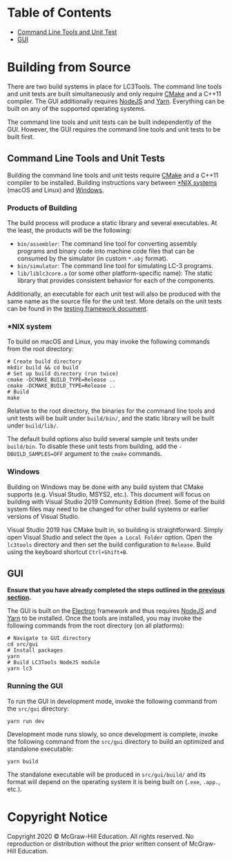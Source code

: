 # Table of Contents

* [Command Line Tools and Unit Test](BUILD.md#command-line-tools-and-unit-tests)
* [GUI](BUILD.md#gui-line-tools-and-unit-tests)

# Building from Source

There are two build systems in place for LC3Tools. The command line tools and
unit tests are built simultaneously and only require [CMake](https://cmake.org)
and a C++11 compiler. The GUI additionally requires
[NodeJS](https://nodejs.org/en/) and [Yarn](https://yarnpkg.com/en/). Everything
can be built on any of the supported operating systems.

The command line tools and unit tests can be built independently of the GUI.
However, the GUI requires the command line tools and unit tests to be built
first.

## Command Line Tools and Unit Tests
Building the command line tools and unit tests require
[CMake](https://cmake.org) and a C++11 compiler to be installed. Building
instructions vary between [*NIX systems](BUILD.md#nix-system) (macOS and Linux)
and [Windows](BUILD.md#windows).


### Products of Building
The build process will produce a static library and several executables. At
the least, the products will be the following:

* `bin/assembler`: The command line tool for converting assembly programs and
  binary code into machine code files that can be consumed by the simulator
  (in custom `*.obj` format).
* `bin/simulator`: The command line tool for simulating LC-3 programs.
* `lib/liblc3core.a` (or some other platform-specific name): The
  static library that provides consistent behavior for each of the components.

Additionally, an executable for each unit test will also be produced with the
same name as the source file for the unit test. More details on the unit tests
can be found in the [testing framework document](GRADE.md).

### *NIX system
To build on macOS and Linux, you may invoke the following commands from the
root directory:

```
# Create build directory
mkdir build && cd build
# Set up build directory (run twice)
cmake -DCMAKE_BUILD_TYPE=Release ..
cmake -DCMAKE_BUILD_TYPE=Release ..
# Build
make
```

Relative to the root directory, the binaries for the command line tools and
unit tests will be built under `build/bin/`, and the static library will be
built under `build/lib/`.

The default build options also build several sample unit tests under
`build/bin`. To disable these unit tests from building, add the
`-DBUILD_SAMPLES=OFF` argument to the `cmake` commands.

### Windows
Building on Windows may be done with any build system that CMake supports (e.g.
Visual Studio, MSYS2, etc.). This document will focus on building with Visual
Studio 2019 Community Edition (free). Some of the build system files may need
to be changed for other build systems or earlier versions of Visual Studio.

Visual Studio 2019 has CMake built in, so building is straightforward.  Simply
open Visual Studio and select the `Open a Local Folder` option.  Open the
`lc3tools` directory and then set the build configuration to `Release`.  Build
using the keyboard shortcut `Ctrl+Shift+B`.

## GUI
**Ensure that you have already completed the steps outlined in the
[previous section](BUILD.md#command-line-tools-and-unit-tests).**

The GUI is built on the [Electron](https://electronjs.org/) framework and thus
requires [NodeJS](https://nodejs.org/en/) and [Yarn](https://yarnpkg.com/en/) to
be installed. Once the tools are installed, you may invoke the following
commands from the root directory (on all platforms):

```
# Navigate to GUI directory
cd src/gui
# Install packages
yarn
# Build LC3Tools NodeJS module
yarn lc3
```

### Running the GUI
To run the GUI in development mode, invoke the following command from the
`src/gui` directory:

```
yarn run dev
```

Development mode runs slowly, so once development is complete, invoke the
following command from the `src/gui` directory to build an optimized and
standalone executable:

```
yarn build
```

The standalone executable will be produced in `src/gui/build/` and its
format will depend on the operating system it is being built on (`.exe`,
`.app.`, etc.).

# Copyright Notice
Copyright 2020 &copy; McGraw-Hill Education. All rights reserved. No
reproduction or distribution without the prior written consent of McGraw-Hill
Education.